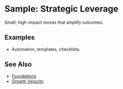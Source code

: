 # Sample: Strategic Leverage

Small, high-impact moves that amplify outcomes.

## Examples
- Automation, templates, checklists.

## See Also
- [Foundations](KB:/encyclopedia/v001-sample-foundations)
- [Growth Velocity](KB:/encyclopedia/v002-sample-growth-velocity)

